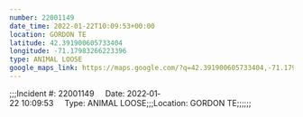 ```yaml
---
number: 22001149
date_time: 2022-01-22T10:09:53+00:00
location: GORDON TE
latitude: 42.391900605733404
longitude: -71.17983266223396
type: ANIMAL LOOSE
google_maps_link: https://maps.google.com/?q=42.391900605733404,-71.17983266223396
---
```


;;;Incident #: 22001149     Date: 2022‐01‐22 10:09:53     Type: ANIMAL LOOSE;;;Location: GORDON TE;;;;;;

